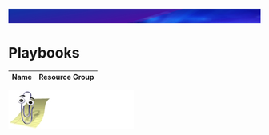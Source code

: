 ![](../img/header.jpg)

# Playbooks


|  Name         |Resource Group                |
| -------------------------|-------------------------|

![](../img/logo.jpg)
